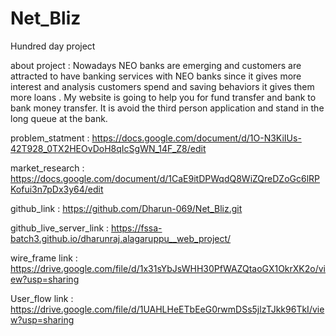 # Net_Bliz

 Hundred day project
 
about project :  Nowadays NEO banks are emerging and customers are attracted to have banking services with NEO banks since it gives more interest and analysis customers spend and saving behaviors it gives them more loans . My website is going to help you for fund transfer and bank to bank money transfer. It is avoid the third person application and stand in the long queue at the bank.
 
problem_statment : https://docs.google.com/document/d/1O-N3KiIUs-42T928_0TX2HEOvDoH8qIcSgWN_14F_Z8/edit

market_research : https://docs.google.com/document/d/1CaE9itDPWqdQ8WiZQreDZoGc6lRPKofui3n7pDx3y64/edit

github_link : https://github.com/Dharun-069/Net_Bliz.git

github_live_server_link : https://fssa-batch3.github.io/dharunraj.alagaruppu__web_project/

wire_frame link :  https://drive.google.com/file/d/1x31sYbJsWHH30PfWAZQtaoGX1OkrXK2o/view?usp=sharing

User_flow link : https://drive.google.com/file/d/1UAHLHeETbEeG0rwmDSs5jlzTJkk96TkI/view?usp=sharing

